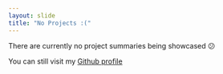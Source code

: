 ```yaml
---
layout: slide
title: "No Projects :("
---
```

There are currently no project summaries being showcased :confused:

You can still visit my [Github profile](https://github.com/AAellen)
